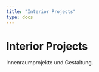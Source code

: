 ```yaml
---
title: "Interior Projects"
type: docs
---
```


# Interior Projects

Innenraumprojekte und Gestaltung.
